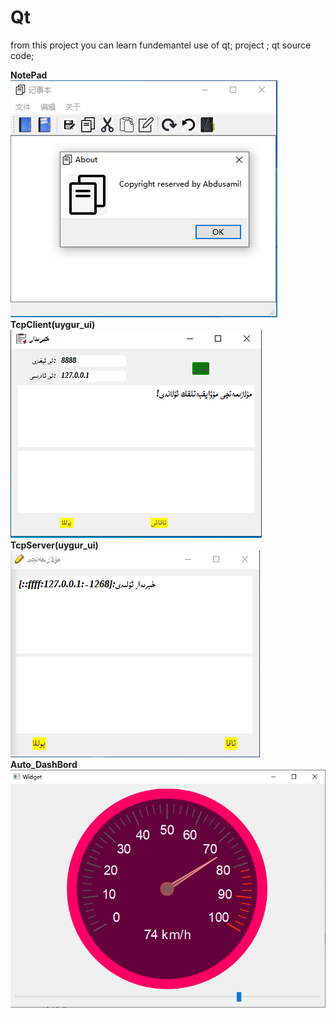 # Qt
from this project you can learn fundemantel use of qt;
project ; qt source code;

**NotePad**<br/>
![Alt text](https://github.com/abdu-uy/Qt/blob/main/1.PNG)
<br/>
**TcpClient(uygur_ui)**<br/>
![Alt text](https://github.com/abdu-uy/Qt/blob/main/2.PNG)
<br/>
**TcpServer(uygur_ui)**<br/>
![Alt text](https://github.com/abdu-uy/Qt/blob/main/3.PNG)
**Auto_DashBord**<br/>
![Alt text](https://github.com/abdu-uy/Qt/blob/main/images/4.PNG)
